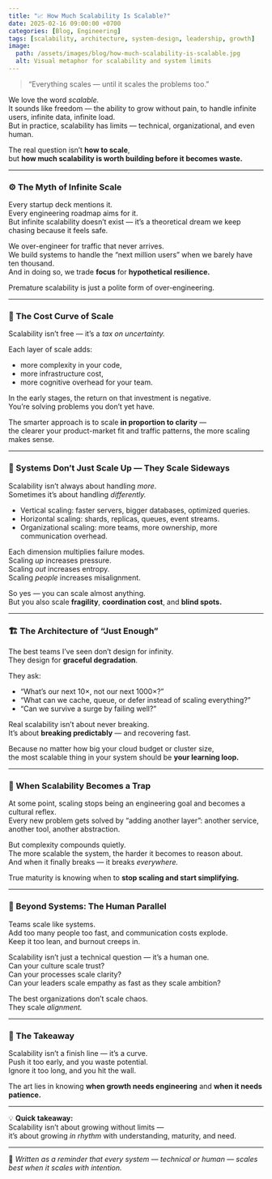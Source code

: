 ```yaml
---
title: "📈 How Much Scalability Is Scalable?"
date: 2025-02-16 09:00:00 +0700
categories: [Blog, Engineering]
tags: [scalability, architecture, system-design, leadership, growth]
image:
  path: /assets/images/blog/how-much-scalability-is-scalable.jpg
  alt: Visual metaphor for scalability and system limits
---
```


> “Everything scales — until it scales the problems too.”

We love the word _scalable._  
It sounds like freedom — the ability to grow without pain, to handle infinite users, infinite data, infinite load.  
But in practice, scalability has limits — technical, organizational, and even human.

The real question isn’t **how to scale**,  
but **how much scalability is worth building before it becomes waste.**

---

### ⚙️ The Myth of Infinite Scale

Every startup deck mentions it.  
Every engineering roadmap aims for it.  
But infinite scalability doesn’t exist — it’s a theoretical dream we keep chasing because it feels safe.

We over-engineer for traffic that never arrives.  
We build systems to handle the “next million users” when we barely have ten thousand.  
And in doing so, we trade **focus** for **hypothetical resilience.**

Premature scalability is just a polite form of over-engineering.

---

### 🧩 The Cost Curve of Scale

Scalability isn’t free — it’s a _tax on uncertainty._

Each layer of scale adds:

- more complexity in your code,
- more infrastructure cost,
- more cognitive overhead for your team.

In the early stages, the return on that investment is negative.  
You’re solving problems you don’t yet have.

The smarter approach is to scale **in proportion to clarity** —  
the clearer your product-market fit and traffic patterns, the more scaling makes sense.

---

### 🧠 Systems Don’t Just Scale Up — They Scale Sideways

Scalability isn’t always about handling _more_.  
Sometimes it’s about handling _differently._

- Vertical scaling: faster servers, bigger databases, optimized queries.
- Horizontal scaling: shards, replicas, queues, event streams.
- Organizational scaling: more teams, more ownership, more communication overhead.

Each dimension multiplies failure modes.  
Scaling _up_ increases pressure.  
Scaling _out_ increases entropy.  
Scaling _people_ increases misalignment.

So yes — you can scale almost anything.  
But you also scale **fragility**, **coordination cost**, and **blind spots.**

---

### 🏗️ The Architecture of “Just Enough”

The best teams I’ve seen don’t design for infinity.  
They design for **graceful degradation**.

They ask:

- “What’s our next 10×, not our next 1000×?”
- “What can we cache, queue, or defer instead of scaling everything?”
- “Can we survive a surge by failing well?”

Real scalability isn’t about never breaking.  
It’s about **breaking predictably** — and recovering fast.

Because no matter how big your cloud budget or cluster size,  
the most scalable thing in your system should be **your learning loop.**

---

### 🔁 When Scalability Becomes a Trap

At some point, scaling stops being an engineering goal and becomes a cultural reflex.  
Every new problem gets solved by “adding another layer”: another service, another tool, another abstraction.

But complexity compounds quietly.  
The more scalable the system, the harder it becomes to reason about.  
And when it finally breaks — it breaks _everywhere._

True maturity is knowing when to **stop scaling and start simplifying.**

---

### 🌱 Beyond Systems: The Human Parallel

Teams scale like systems.  
Add too many people too fast, and communication costs explode.  
Keep it too lean, and burnout creeps in.

Scalability isn’t just a technical question — it’s a human one.  
Can your culture scale trust?  
Can your processes scale clarity?  
Can your leaders scale empathy as fast as they scale ambition?

The best organizations don’t scale chaos.  
They scale _alignment._

---

### 💬 The Takeaway

Scalability isn’t a finish line — it’s a curve.  
Push it too early, and you waste potential.  
Ignore it too long, and you hit the wall.

The art lies in knowing **when growth needs engineering** and **when it needs patience.**

---

💡 **Quick takeaway:**  
Scalability isn’t about growing without limits —  
it’s about growing _in rhythm_ with understanding, maturity, and need.

---

📖 _Written as a reminder that every system — technical or human — scales best when it scales with intention._
